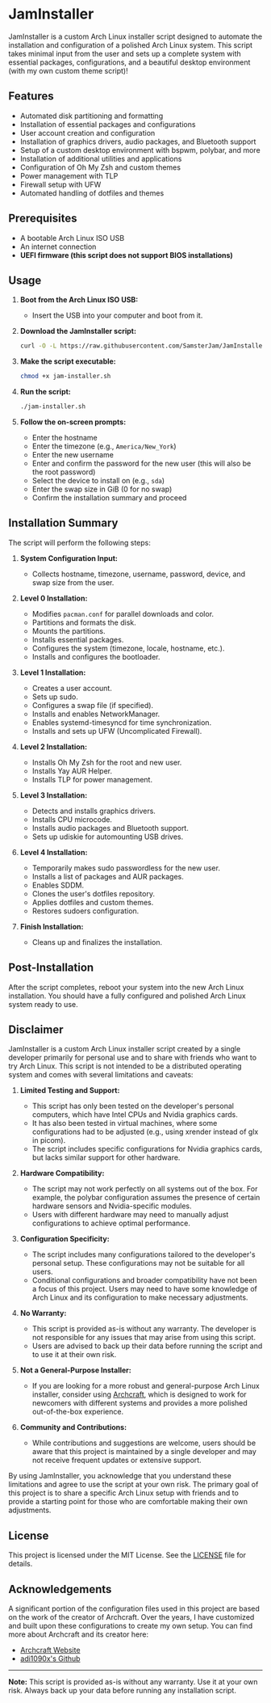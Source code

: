 # JamInstaller

JamInstaller is a custom Arch Linux installer script designed to automate the installation and configuration of a polished Arch Linux system. This script takes minimal input from the user and sets up a complete system with essential packages, configurations, and a beautiful desktop environment (with my own custom theme script)!

## Features

- Automated disk partitioning and formatting
- Installation of essential packages and configurations
- User account creation and configuration
- Installation of graphics drivers, audio packages, and Bluetooth support
- Setup of a custom desktop environment with bspwm, polybar, and more
- Installation of additional utilities and applications
- Configuration of Oh My Zsh and custom themes
- Power management with TLP
- Firewall setup with UFW
- Automated handling of dotfiles and themes

## Prerequisites

- A bootable Arch Linux ISO USB
- An internet connection
- **UEFI firmware (this script does not support BIOS installations)**

## Usage

1. **Boot from the Arch Linux ISO USB:**
   - Insert the USB into your computer and boot from it.

2. **Download the JamInstaller script:**
   ```sh
   curl -O -L https://raw.githubusercontent.com/SamsterJam/JamInstaller/main/jam-installer.sh
   ```

3. **Make the script executable:**
   ```sh
   chmod +x jam-installer.sh
   ```

4. **Run the script:**
   ```sh
   ./jam-installer.sh
   ```

5. **Follow the on-screen prompts:**
   - Enter the hostname
   - Enter the timezone (e.g., `America/New_York`)
   - Enter the new username
   - Enter and confirm the password for the new user (this will also be the root password)
   - Select the device to install on (e.g., `sda`)
   - Enter the swap size in GiB (0 for no swap)
   - Confirm the installation summary and proceed

## Installation Summary

The script will perform the following steps:

1. **System Configuration Input:**
   - Collects hostname, timezone, username, password, device, and swap size from the user.

2. **Level 0 Installation:**
   - Modifies `pacman.conf` for parallel downloads and color.
   - Partitions and formats the disk.
   - Mounts the partitions.
   - Installs essential packages.
   - Configures the system (timezone, locale, hostname, etc.).
   - Installs and configures the bootloader.

3. **Level 1 Installation:**
   - Creates a user account.
   - Sets up sudo.
   - Configures a swap file (if specified).
   - Installs and enables NetworkManager.
   - Enables systemd-timesyncd for time synchronization.
   - Installs and sets up UFW (Uncomplicated Firewall).

4. **Level 2 Installation:**
   - Installs Oh My Zsh for the root and new user.
   - Installs Yay AUR Helper.
   - Installs TLP for power management.

5. **Level 3 Installation:**
   - Detects and installs graphics drivers.
   - Installs CPU microcode.
   - Installs audio packages and Bluetooth support.
   - Sets up udiskie for automounting USB drives.

6. **Level 4 Installation:**
   - Temporarily makes sudo passwordless for the new user.
   - Installs a list of packages and AUR packages.
   - Enables SDDM.
   - Clones the user's dotfiles repository.
   - Applies dotfiles and custom themes.
   - Restores sudoers configuration.

7. **Finish Installation:**
   - Cleans up and finalizes the installation.

## Post-Installation

After the script completes, reboot your system into the new Arch Linux installation. You should have a fully configured and polished Arch Linux system ready to use.

## Disclaimer

JamInstaller is a custom Arch Linux installer script created by a single developer primarily for personal use and to share with friends who want to try Arch Linux. This script is not intended to be a distributed operating system and comes with several limitations and caveats:

1. **Limited Testing and Support:**
   - This script has only been tested on the developer's personal computers, which have Intel CPUs and Nvidia graphics cards.
   - It has also been tested in virtual machines, where some configurations had to be adjusted (e.g., using xrender instead of glx in picom).
   - The script includes specific configurations for Nvidia graphics cards, but lacks similar support for other hardware.

2. **Hardware Compatibility:**
   - The script may not work perfectly on all systems out of the box. For example, the polybar configuration assumes the presence of certain hardware sensors and Nvidia-specific modules.
   - Users with different hardware may need to manually adjust configurations to achieve optimal performance.

3. **Configuration Specificity:**
   - The script includes many configurations tailored to the developer's personal setup. These configurations may not be suitable for all users.
   - Conditional configurations and broader compatibility have not been a focus of this project. Users may need to have some knowledge of Arch Linux and its configuration to make necessary adjustments.

4. **No Warranty:**
   - This script is provided as-is without any warranty. The developer is not responsible for any issues that may arise from using this script.
   - Users are advised to back up their data before running the script and to use it at their own risk.

5. **Not a General-Purpose Installer:**
   - If you are looking for a more robust and general-purpose Arch Linux installer, consider using [Archcraft](https://archcraft.io/), which is designed to work for newcomers with different systems and provides a more polished out-of-the-box experience.

6. **Community and Contributions:**
   - While contributions and suggestions are welcome, users should be aware that this project is maintained by a single developer and may not receive frequent updates or extensive support.

By using JamInstaller, you acknowledge that you understand these limitations and agree to use the script at your own risk. The primary goal of this project is to share a specific Arch Linux setup with friends and to provide a starting point for those who are comfortable making their own adjustments.


## License

This project is licensed under the MIT License. See the [LICENSE](LICENSE) file for details.

## Acknowledgements

A significant portion of the configuration files used in this project are based on the work of the creator of Archcraft. Over the years, I have customized and built upon these configurations to create my own setup. You can find more about Archcraft and its creator here:

- [Archcraft Website](https://archcraft.io/)
- [adi1090x's Github](https://github.com/adi1090x)

---

**Note:** This script is provided as-is without any warranty. Use it at your own risk. Always back up your data before running any installation script.
